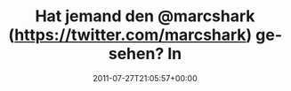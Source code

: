 ---
retweeted: false
source: <a href="http://itunes.apple.com/us/app/twitter/id409789998?mt=12" rel="nofollow">Twitter
  for Mac</a>
entities:
  hashtags: []
  symbols: []
  user_mentions:
  - name: Marc Böttler
    screen_name: marcshark
    indices:
    - '15'
    - '25'
    id_str: '15440623'
    id: '15440623'
  urls: []
display_text_range:
- '0'
- '80'
favorite_count: '0'
id_str: '96325474120245248'
truncated: false
retweet_count: '0'
id: '96325474120245248'
created_at: Wed Jul 27 21:05:57 +0000 2011
favorited: false
full_text: "Hat jemand den [@marcshark](https://twitter.com/marcshark) gesehen? \nIn
  der Nähe vom Großkatzen-Käfig vielleicht?"
lang: de
tags:
- pesos/twitter
date: '2011-07-27T21:05:57+00:00'
src: https://twitter.com/bascht/status/96325474120245248
original_url: https://twitter.com/bascht/status/96325474120245248
type: twitter_tweet
text: "Hat jemand den [@marcshark](https://twitter.com/marcshark) gesehen? \nIn der
  Nähe vom Großkatzen-Käfig vielleicht?"
title: "Hat jemand den @marcshark (https://twitter.com/marcshark) gesehen? \nIn "

---